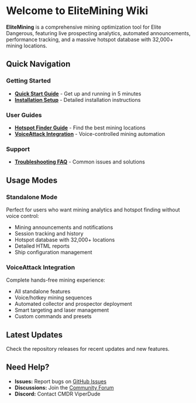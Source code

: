 # Welcome to EliteMining Wiki

**EliteMining** is a comprehensive mining optimization tool for Elite Dangerous, featuring live prospecting analytics, automated announcements, performance tracking, and a massive hotspot database with 32,000+ mining locations.

## Quick Navigation

### Getting Started
- **[Quick Start Guide](Quick-Start-Guide)** - Get up and running in 5 minutes
- **[Installation Setup](Installation-Setup)** - Detailed installation instructions

### User Guides  
- **[Hotspot Finder Guide](Hotspot-Finder-Guide)** - Find the best mining locations
- **[VoiceAttack Integration](VoiceAttack-Integration)** - Voice-controlled mining automation

### Support
- **[Troubleshooting FAQ](Troubleshooting-FAQ)** - Common issues and solutions

## Usage Modes

### Standalone Mode
Perfect for users who want mining analytics and hotspot finding without voice control:
- Mining announcements and notifications
- Session tracking and history  
- Hotspot database with 32,000+ locations
- Detailed HTML reports
- Ship configuration management

### VoiceAttack Integration  
Complete hands-free mining experience:
- All standalone features
- Voice/hotkey mining sequences
- Automated collector and prospector deployment
- Smart targeting and laser management
- Custom commands and presets

## Latest Updates

Check the repository releases for recent updates and new features.

## Need Help?

- **Issues:** Report bugs on [GitHub Issues](https://github.com/Viper-Dude/EliteMining/issues)
- **Discussions:** Join the [Community Forum](https://github.com/Viper-Dude/EliteMining/discussions)
- **Discord:** Contact CMDR ViperDude
